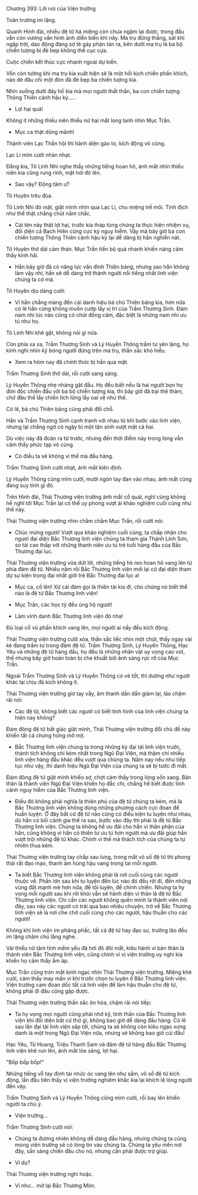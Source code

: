




Chương 393: Lời nói của Viện trưởng


Toàn trường im lặng.

Quanh Hình đài, nhiều đệ tử há miệng còn chưa ngậm lại được, trong đầu vẫn còn vương vấn hình ảnh diễn biến khi nãy. Ma trụ đứng thẳng, sát khí ngập trời, dao động đáng sợ tê gáy phán tán ra, bên dưới ma trụ là ba bộ chiến tượng bị đè bẹp không thể cục cựa.

Cuộc chiến kết thúc cực nhanh ngoài dự kiến.

Vốn còn tưởng khi ma trụ kia xuất hiện sẽ là một hồi kịch chiến phấn khích, nào dè đâu chỉ một đòn đã đè bẹp ba chiến tượng kia.

Nhìn xuống dưới đáy hố kia mà mọi người thất thần, ba con chiến tượng Thông Thiên cảnh hậu kỳ.....

- Lợi hại quá!

Không ít những thiếu niên thiếu nữ hai mắt long lanh nhìn Mục Trần.

- Mục ca thật dũng mãnh!

Thành viên Lạc Thần hội thì hãnh diện gào to, kích động vô cùng.

Lạc Li mỉm cười nhàn nhạt.

Đằng kia, Tô Linh Nhi nghe thấy những tiếng hoan hô, ánh mắt nhìn thiếu niên kia cũng rung rinh, mặt hơi đỏ lên.

- Sao vậy? Động tâm ư?

Tô Huyên trêu đùa.

Tô Linh Nhi đỏ mặt, giật mình nhìn qua Lạc Li, chu miệng trề môi. Tình địch như thế thật chẳng chút nắm chắc.

- Cái tên này thật lợi hại, trước kia tháp tùng chúng ta thực hiện nhiệm vụ, đối diện cả Bạch Hiên cũng cực kỳ nguy hiểm. Vậy mà bây giờ ba con chiến tượng Thông Thiên cảnh hậu kỳ lại dễ dàng bị hắn nghiền nát.

Tô Huyên thở dài cảm thán. Mục Trần tiến bộ quá nhanh khiến nàng cảm thấy kinh hãi.

- Hắn bây giờ đã có năng lực vấn đỉnh Thiên bảng, nhưng sao hắn không làm vậy nhỉ, hắn sẽ dễ dàng trở thành người nổi tiếng nhất linh viện chúng ta cơ mà.

Tô Huyên dịu dàng cười:

- Vì hắn chẳng màng đến cái danh hiệu bá chủ Thiên bảng kia, hơn nữa có lẽ hắn cũng không muốn cướp lấy vị trí của Trầm Thương Sinh. Đám nam nhi lúc nào cũng có chút đồng cảm, đặc biệt là những nam nhi ưu tú như họ.

Tô Linh Nhi khẽ gật, không nói gì nữa.

Còn phía xa xa, Trầm Thương Sinh và Lý Huyền Thông trầm tư yên lặng, họ kinh nghi nhìn kỹ bóng người đứng trên ma trụ, thần sắc khó hiểu.

- Xem ra hôm nay đã chính thức bị hắn qua mặt.

Trầm Thương Sinh thở dài, rồi cười sang sảng.

Lý Huyền Thông nhẹ nhàng gật đầu. Họ đều biết nếu là hai người bọn họ đơn độc chiến đấu với ba bộ chiến tượng kia, thì bây giờ đã bại thê thảm, chứ đâu thế lấy chiến tích lừng lẫy oai vệ như thế.

Có lẽ, bá chủ Thiên bảng cũng phải đổi chỗ.

Hắn và Trầm Thương Sinh cạnh tranh với nhau từ khi bước vào linh viện, nhưng lại chẳng ngờ có ngày bị một tân sinh vượt mặt cả hai.

Dù việc này đã đoán ra từ trước, nhưng đến thời điểm này trong lòng vẫn cảm thấy phức tạp vô cùng.

- Có điều ta sẽ không vì thế mà đầu hàng.

Trầm Thương Sinh cười nhạt, ánh mắt kiên định.

Lý Huyền Thông cũng mỉm cười, mười ngón tay đan vào nhau, ánh mắt cũng đang suy tính gì đó.

Trên Hình đài, Thái Thương viện trưởng ánh mắt cổ quái, nghĩ cũng không hề nghĩ tới Mục Trần lại có thể uy phong vượt ải khảo nghiệm cuối cùng như thế này.

Thái Thương viện trưởng nhìn chằm chằm Mục Trần, rồi cười nói:

- Chúc mừng ngươi! Vượt qua khảo nghiệm cuối cùng, ta chấp nhận cho ngươi đại diện Bắc Thương linh viện chúng ta tham gia Thánh Linh Sơn, so tài cao thấp với những thanh niên ưu tú trẻ tuổi hàng đầu của Bắc Thương đại lục.

Thái Thương viện trưởng vừa dứt lời, những tiếng hò reo hoan hô vang lên từ phía đám đệ tử. Nhiều năm rồi Bắc Thương linh viện mới lại cử đại diện tham dự sự kiện trọng đại nhất giới trẻ Bắc Thương đại lục a!

- Mục ca, cố lên! Xử cái đám gọi là thiên tài kia đi, cho chúng nó biết thế nào là đệ tử Bắc Thương linh viện!

- Mục Trần, các học tỷ đều ủng hộ ngươi!

- Làm vinh danh Bắc Thương linh viện đó nha!

Đủ loại cổ vũ phấn khích vang lên, mọi người ai nấy đều kích động.

Thái Thương viện trưởng cười xòa, thần sắc liếc nhìn một chút, thấy ngay vài kẻ đang trầm tư trong đám đệ tử. Trầm Thương Sinh, Lý Huyền Thông, Hạc Yêu và những đệ tử hàng đầu, họ đều là những nhân vật uy vọng cao vút, thế nhưng bây giờ hoàn toàn bị che khuất bởi ánh sáng rực rỡ của Mục Trần.

Ngoài Trầm Thương Sinh và Lý Huyền Thông có vẻ tốt, thì dường như người khác lại chịu đả kích không ít.

Thái Thương viện trưởng giơ tay vẫy, âm thanh dần dần giảm lại, lão chậm rãi nói:

- Các đệ tử, không biết các ngươi có biết tình hình của linh viện chúng ta hiện nay không?

Đám đông đệ tử bất giác giật mình, Thái Thương viện trưởng đổi chủ đề này khiến tất cả chưng hửng mờ mịt.

- Bắc Thương linh viện chúng ta trong những kỳ đại tái linh viện trước, thành tích không chỉ kém nhất trong Ngũ Đại Viện, mà thậm chí nhiều linh viện hàng đầu khác đều vượt qua chúng ta. Năm nay nếu như tiếp tục như vậy, thì danh hiệu Ngũ Đại Viện của chúng ta sẽ bị tước đi mất.

Đám đông đệ tử giật mình khiếo sợ, chợt cảm thấy trong lòng xốn xang. Bản thân là thành viên Ngũ Đại Viện khiến họ đắc chí, chẳng hề biết được tình cảnh nguy hiểm của Bắc Thương linh viện.

- Điều đó không phải nghĩa là thiên phú của đệ tử chúng ta kém, mà là Bắc Thương linh viện không dùng những phương cách cực đoan để huấn luyện. Ở đây bất cứ đệ tử nào cũng có điều kiện tu luyện như nhau, dù hắn có bối cảnh gia thế ra sao, bước vào đây thì phải là đệ tử Bắc Thương linh viện. Chúng ta không hề ưu đãi cho hắn vì thân phận của hắn, cũng không vì hắn có thiên tư ưu tú hơn người mà ưu đãi giúp hắn vượt trội những đệ tử khác. Chính vì thế mà thách tích của chúng ta tự nhiên thua kém.

Thái Thương viện trưởng tay chắp sau lưng, trong mắt vô số đệ tử thì phong thái rất đạo mạo, thanh âm hùng hậu vang trong tai mỗi người.

- Ta biết Bắc Thương linh viện không phải là nơi cuối cùng các ngươi thuộc về. Phần lớn sau khi tu luyện đến lúc nào đó đều rời đi, đến những vùng đất mạnh mẽ hơn nữa, để tôi luyện, để chinh chiến. Nhưng ta hy vọng mỗi người sau khi rời khỏi vẫn sẽ hãnh diện vì thân là đệ tử Bắc Thương linh viện. Chỉ cần các ngươi không quên mình là thành viên nơi đây, sau này các ngươi có trải qua bao nhiêu chuyện, trở về Bắc Thương linh viện sẽ là nơi che chở cuối cùng cho các ngươi, hậu thuẫn cho các ngươi!

Không khí linh viện im phăng phắc, tất cả đệ tử hay đạo sư, trưởng lão đều im lặng chăm chú lắng nghe.

Vài thiếu nữ tâm tính mềm yếu đã hơi đỏ đôi mắt, kiêu hãnh vì bản thân là thành viên Bắc Thương linh viện, cũng chính vì vị viện trưởng uy nghi kia khiến họ cảm thấy ấm áp.

Mục Trần cũng tròn mắt kinh ngạc nhìn Thái Thương viện trưởng. Miệng khẽ cười, cảm thấy may mắn vì khi trước chọn tu luyện ở Bắc Thương linh viện. Viện trưởng cam đoan dốc tất cả linh viện để làm hậu thuẫn cho đệ tử, không phải đi đâu cũng gặp được.

Thái Thương viện trưởng thần sắc ôn hòa, chậm rãi nói tiếp:

- Ta hy vọng mọi người cũng phải nhớ kỹ, tinh thần của Bắc Thương linh viện khi đối diện bất cứ thứ gì, không bao giờ dễ dàng đầu hàng. Có lẽ sau lần đại tái linh viện sắp tới, chúng ta sẽ không còn kiêu ngạo xưng danh là một trong Ngũ Đại Viện nữa, nhưng sẽ không bao giờ cúi đầu!

Hạc Yêu, Từ Hoang, Triệu Thanh Sam và đám đệ tử hàng đầu Bắc Thương linh viện khẽ run lên, ánh mắt lóe sáng, lợi hại.

"Bốp bốp bốp!"

Những tiếng vỗ tay đinh tai nhức óc vang lên như sấm, vô số đệ tử kích động, lần đầu tiên thấy vị viện trưởng nghiêm khắc kia lại khích lệ lòng người đến vậy.

Trầm Thương Sinh và Lý Huyền Thông cũng mỉm cười, rồi bay lên khiến người ta chú ý.

- Viện trưởng...

Trầm Thương Sinh cười nói:

- Chúng ta đương nhiên không dễ dàng đầu hàng, nhưng chúng ta cũng mong viện trưởng sẽ có lòng tin vào chúng ta. Chúng ta yêu mến nơi đây, sẵn sàng chiến đấu cho nó, nhưng cần phải được trợ giúp.

- Ví dụ?

Thái Thương viện trưởng nghi hoặc.

- Ví như... mở lại Bắc Thương Môn.




